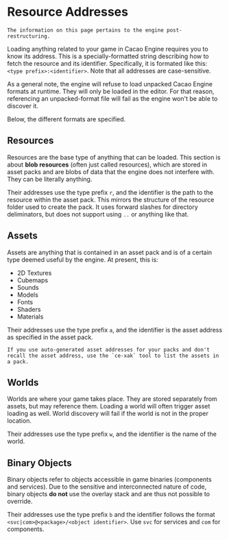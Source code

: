# Resource Addresses

```{topic} This page is **up-to-date**! 
The information on this page pertains to the engine post-restructuring.
```

Loading anything related to your game in Cacao Engine requires you to know its address. This is a specially-formatted string describing how to fetch the resource and its identifier.  Specifically, it is formated like this: `<type prefix>:<identifier>`. Note that all addresses are case-sensitive.  

As a general note, the engine will refuse to load unpacked Cacao Engine formats at runtime. They will only be loaded in the editor. For that reason, referencing an unpacked-format file will fail as the engine won't be able to discover it.

Below, the different formats are specified.

## Resources
Resources are the base type of anything that can be loaded. This section is about **blob resources** (often just called resources), which are stored in asset packs and are blobs of data that the engine does not interfere with. They can be literally anything.  

Their addresses use the type prefix `r`, and the identifier is the path to the resource within the asset pack. This mirrors the structure of the resource folder used to create the pack. It uses forward slashes for directory deliminators, but does not support using `..` or anything like that.

## Assets
Assets are anything that is contained in an asset pack and is of a certain type deemed useful by the engine. At present, this is:
* 2D Textures
* Cubemaps
* Sounds
* Models
* Fonts
* Shaders
* Materials

Their addresses use the type prefix `a`, and the identifier is the asset address as specified in the asset pack.  
```{tip}
If you use auto-generated asset addresses for your packs and don't recall the asset address, use the `ce-xak` tool to list the assets in a pack.
```

## Worlds
Worlds are where your game takes place. They are stored separately from assets, but may reference them. Loading a world will often trigger asset loading as well. World discovery will fail if the world is not in the proper location.  

Their addresses use the type prefix `w`, and the identifier is the name of the world.

## Binary Objects
Binary objects refer to objects accessible in game binaries (components and services). Due to the sensitive and interconnected nature of code, binary objects **do not** use the overlay stack and are thus not possible to override.

Their addresses use the type prefix `b` and the identifier follows the format `<svc|com>@<package>/<object identifier>`. Use `svc` for services and `com` for components.